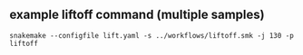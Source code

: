 
## example liftoff command (multiple samples)
```
snakemake --configfile lift.yaml -s ../workflows/liftoff.smk -j 130 -p liftoff
```

